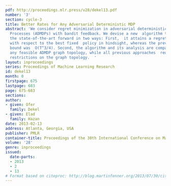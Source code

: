 ```yaml
---
pdf: http://proceedings.mlr.press/v28/dekel13.pdf
number: '3'
section: cycle-3
title: Better Rates for Any Adversarial Deterministic MDP
abstract: 'We consider regret minimization in adversarial deterministic Markov  Decision
  Processes (ADMDPs) with bandit feedback. We devise a new  algorithm that pushes
  the state-of-the-art forward in two ways: First,  it attains a regret of O(T^2/3)
  with respect to the best fixed  policy in hindsight, whereas the previous best regret
  bound was  O(T^3/4). Second, the algorithm and its analysis are compatible  with
  any feasible ADMDP graph topology, while all previous approaches  required additional
  restrictions on the graph topology.  '
layout: inproceedings
series: Proceedings of Machine Learning Research
id: dekel13
month: 0
firstpage: 675
lastpage: 683
page: 675-683
sections: 
author:
- given: Ofer
  family: Dekel
- given: Elad
  family: Hazan
date: 2013-02-13
address: Atlanta, Georgia, USA
publisher: PMLR
container-title: Proceedings of the 30th International Conference on Machine Learning
volume: '28'
genre: inproceedings
issued:
  date-parts:
  - 2013
  - 2
  - 13
# Format based on citeproc: http://blog.martinfenner.org/2013/07/30/citeproc-yaml-for-bibliographies/
---
```

